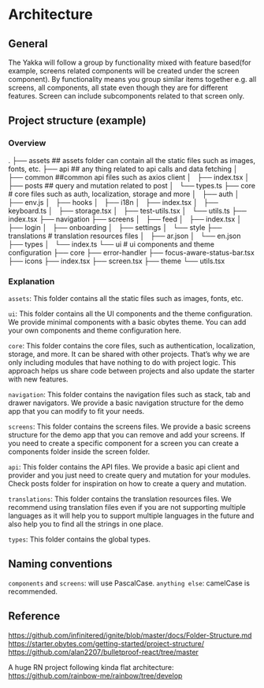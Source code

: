# Architecture

## General

The Yakka will follow a group by functionality mixed with feature based(for example, screens related components will be created under the screen component). By functionality means you group similar items together e.g. all screens, all components, all state even though they are for different features. Screen can include subcomponents related to that screen only.

## Project structure (example)

### Overview

.
├── assets ## assets folder can contain all the static files such as images, fonts, etc.
├── api ## any thing related to api calls and data fetching
│   ├── common ##common api files such as axios client
│   ├── index.tsx
│   ├── posts ## query and mutation related to post
│   └── types.ts
├── core # core files such as auth, localization, storage and more
│   ├── auth
│   ├── env.js
│   ├── hooks
│   ├── i18n
│   ├── index.tsx
│   ├── keyboard.ts
│   ├── storage.tsx
│   ├── test-utils.tsx
│   └── utils.ts
├── index.tsx
├── navigation
├── screens
│   ├── feed
│   ├── index.tsx
│   ├── login
│   ├── onboarding
│   ├── settings
│   └── style
├── translations # translation resources files
│   ├── ar.json
│   └── en.json
├── types
│   └── index.ts
└── ui # ui components and theme configuration
├── core
├── error-handler
├── focus-aware-status-bar.tsx
├── icons
├── index.tsx
├── screen.tsx
├── theme
└── utils.tsx

### Explanation

`assets`: This folder contains all the static files such as images, fonts, etc.

`ui`: This folder contains all the UI components and the theme configuration. We provide minimal components with a basic obytes theme. You can add your own components and theme configuration here.

`core`: This folder contains the core files, such as authentication, localization, storage, and more. It can be shared with other projects. That’s why we are only including modules that have nothing to do with project logic. This approach helps us share code between projects and also update the starter with new features.

`navigation`: This folder contains the navigation files such as stack, tab and drawer navigators. We provide a basic navigation structure for the demo app that you can modify to fit your needs.

`screens`: This folder contains the screens files. We provide a basic screens structure for the demo app that you can remove and add your screens. If you need to create a specific component for a screen you can create a components folder inside the screen folder.

`api`: This folder contains the API files. We provide a basic api client and provider and you just need to create query and mutation for your modules. Check posts folder for inspiration on how to create a query and mutation.

`translations`: This folder contains the translation resources files. We recommend using translation files even if you are not supporting multiple languages as it will help you to support multiple languages in the future and also help you to find all the strings in one place.

`types`: This folder contains the global types.

## Naming conventions

`components` and `screens`: will use PascalCase.
`anything else`: camelCase is recommended.

## Reference

https://github.com/infinitered/ignite/blob/master/docs/Folder-Structure.md
https://starter.obytes.com/getting-started/project-structure/
https://github.com/alan2207/bulletproof-react/tree/master

A huge RN project following kinda flat architecture: https://github.com/rainbow-me/rainbow/tree/develop
